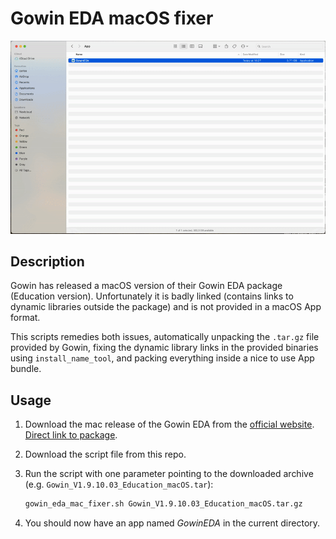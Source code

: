 # Gowin EDA macOS fixer

![screen recording giph](screen-recording.gif)

## Description

Gowin has released a macOS version of their Gowin EDA package (Education version). Unfortunately it is badly linked (contains links to dynamic libraries outside the package) and is not provided in a macOS App format.

This scripts remedies both issues, automatically unpacking the `.tar.gz` file provided by Gowin, fixing the dynamic library links in the provided binaries using `install_name_tool`, and packing everything inside a nice to use App bundle.

## Usage

1. Download the mac release of the Gowin EDA from the [official website](https://www.gowinsemi.com/en/support/download_eda/). [Direct link to package](https://cdn.gowinsemi.com.cn/Gowin_V1.9.10.03_Education_macOS.tar.gz).
2. Download the script file from this repo.
3. Run the script with one parameter pointing to the downloaded archive (e.g. `Gowin_V1.9.10.03_Education_macOS.tar`):

    ```sh
    gowin_eda_mac_fixer.sh Gowin_V1.9.10.03_Education_macOS.tar.gz
    ```
4. You should now have an app named *GowinEDA* in the current directory.
